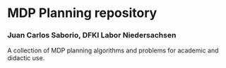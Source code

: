 # MDP Planning repository
### Juan Carlos Saborio, DFKI Labor Niedersachsen

A collection of MDP planning algorithms and problems for academic and didactic use.

